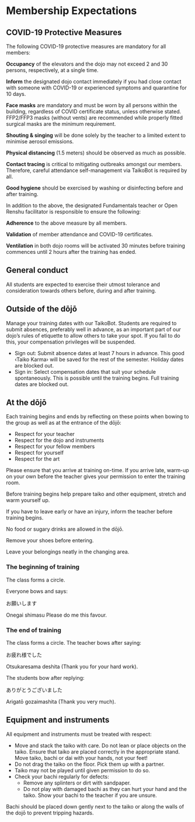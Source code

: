 # Membership Expectations
## COVID-19 Protective Measures

The following COVID-19 protective measures are mandatory for all members:

**Occupancy** of the elevators and the dojo may not exceed 2 and 30 persons, respectively, at a single time.

**Inform** the designated dojo contact immediately if you had close contact with someone with COVID-19 or experienced symptoms and quarantine for 10 days.

**Face masks** are mandatory and must be worn by all persons within the building, regardless of COVID certificate status, unless otherwise stated. FFP2/FFP3 masks (without vents) are recommended while properly fitted surgical masks are the minimum requirement.

**Shouting & singing** will be done solely by the teacher to a limited extent to minimise aerosol emissions.

**Physical distancing** (1.5 meters) should be observed as much as possible.

**Contact tracing** is critical to mitigating outbreaks amongst our members. Therefore, careful attendance self-management via TaikoBot is required by all.

**Good hygiene** should be exercised by washing or disinfecting before and after training.

In addition to the above, the designated Fundamentals teacher or Open Renshu facilitator is responsible to ensure the following:

**Adherence** to the above measure by all members.

**Validation** of member attendance and COVID-19 certificates.

**Ventilation** in both dojo rooms will be activated 30 minutes before training commences until 2 hours after the training has ended.

## General conduct
All students are expected to exercise their utmost tolerance and consideration towards others before, during and after training.

## Outside of the dōjō
Manage your training dates with our TaikoBot. Students are required to submit absences, preferably well in advance, as an important part of our dojo’s rules of etiquette to allow others to take your spot. If you fail to do this, your compensation privileges will be suspended.

- Sign out: Submit absence dates at least 7 hours in advance. This good ‹Taiko Karma› will be saved for the rest of the semester. Holiday dates are blocked out.
- Sign in: Select compensation dates that suit your schedule spontaneously. This is possible until the training begins. Full training dates are blocked out.

## At the dōjō
Each training begins and ends by reflecting on these points when bowing to the group as well as at the entrance of the dōjō:

- Respect for your teacher
- Respect for the dojo and instruments
- Respect for your fellow members
- Respect for yourself
- Respect for the art

Please ensure that you arrive at training on-time. If you arrive late, warm-up on your own before the teacher gives your permission to enter the training room. 

Before training begins help prepare taiko and other equipment, stretch and warm yourself up. 

If you have to leave early or have an injury, inform the teacher before training begins. 

No food or sugary drinks are allowed in the dōjō. 

Remove your shoes before entering. 

Leave your belongings neatly in the changing area. 

### The beginning of training
The class forms a circle. 

Everyone bows and says:

お願いします 

Onegai shimasu 
Please do me this favour.

### The end of training

The class forms a circle.
The teacher bows after saying:

お疲れ様でした

Otsukaresama deshita (Thank you for your hard work).

The students bow after replying:

ありがとうございました 

Arigatō gozaimashita (Thank you very much).

## Equipment and instruments
All equipment and instruments must be treated with respect: 

- Move and stack the taiko with care. Do not lean or place objects on the taiko. Ensure that taiko are placed correctly in the appropriate stand. Move taiko, bachi or dai with your hands, not your feet!
- Do not drag the taiko on the floor. Pick them up with a partner. 
- Taiko may not be played until given permission to do so. 
- Check your bachi regularly for defects: 
  - Remove any splinters or dirt with sandpaper.
  - Do not play with damaged bachi as they can hurt your hand and the taiko. Show your bachi to the teacher if you are unsure.

Bachi should be placed down gently next to the taiko or along the walls of the dojō to prevent tripping hazards. 
